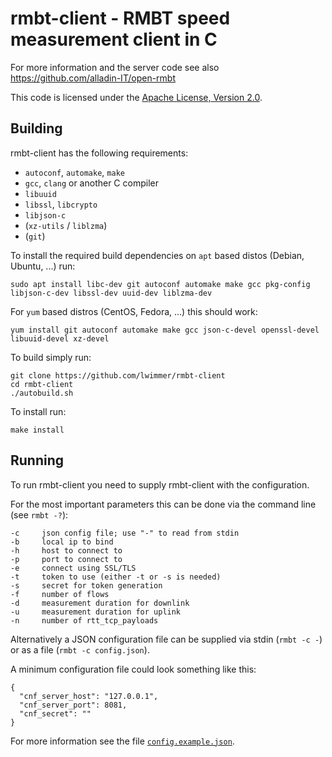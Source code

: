 rmbt-client - RMBT speed measurement client in C
===========

For more information and the server code see also https://github.com/alladin-IT/open-rmbt

This code is licensed under the [Apache License, Version 2.0](http://www.apache.org/licenses/LICENSE-2.0).

Building
--------

rmbt-client has the following requirements:

* `autoconf`, `automake`, `make`
* `gcc`, `clang` or another C compiler
* `libuuid`
* `libssl`, `libcrypto`
* `libjson-c`
* (`xz-utils` / `liblzma`)
* (`git`)

To install the required build dependencies on `apt` based distos (Debian, Ubuntu, ...) run:

```
sudo apt install libc-dev git autoconf automake make gcc pkg-config libjson-c-dev libssl-dev uuid-dev liblzma-dev
```

For `yum` based distros (CentOS, Fedora, ...) this should work:

```
yum install git autoconf automake make gcc json-c-devel openssl-devel libuuid-devel xz-devel
```

To build simply run:

```
git clone https://github.com/lwimmer/rmbt-client
cd rmbt-client
./autobuild.sh
```

To install run:
```
make install
```

Running
-------

To run rmbt-client you need to supply rmbt-client with the configuration.

For the most important parameters this can be done via the command line (see `rmbt -?`):

```
-c     json config file; use "-" to read from stdin
-b     local ip to bind
-h     host to connect to
-p     port to connect to
-e     connect using SSL/TLS
-t     token to use (either -t or -s is needed)
-s     secret for token generation
-f     number of flows
-d     measurement duration for downlink
-u     measurement duration for uplink
-n     number of rtt_tcp_payloads
```

Alternatively a JSON configuration file can be supplied via stdin (`rmbt -c -`) or as a file (`rmbt -c config.json`).

A minimum configuration file could look something like this:
```
{
  "cnf_server_host": "127.0.0.1",
  "cnf_server_port": 8081,
  "cnf_secret": ""
}
```

For more information see the file [`config.example.json`](config.example.json).
